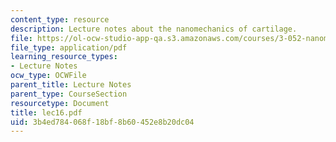 ```yaml
---
content_type: resource
description: Lecture notes about the nanomechanics of cartilage.
file: https://ol-ocw-studio-app-qa.s3.amazonaws.com/courses/3-052-nanomechanics-of-materials-and-biomaterials-spring-2007/3b4ed784068f18bf8b60452e8b20dc04_lec16.pdf
file_type: application/pdf
learning_resource_types:
- Lecture Notes
ocw_type: OCWFile
parent_title: Lecture Notes
parent_type: CourseSection
resourcetype: Document
title: lec16.pdf
uid: 3b4ed784-068f-18bf-8b60-452e8b20dc04
---
```

